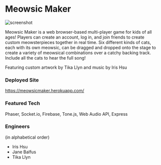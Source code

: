 # Meowsic Maker

<img src='GamePreview.gif' alt='screenshot'>

Meowsic Maker is a web browser-based multi-player game for kids of all ages! Players can create an account, log in, and join friends to create custom meowsterpieces together in real time. Six different kinds of cats, each with its own meowsic, can be dragged and dropped onto the stage to create a variety of meowsical combinations over a catchy backing track. Include all the cats to hear the full song!

Featuring custom artwork by Tika Llyn and music by Iris Hsu

### Deployed Site
https://meowsicmaker.herokuapp.com/

### Featured Tech
Phaser, Socket.io, Firebase, Tone.js, Web Audio API, Express

### Engineers
(in alphabetical order)

- Iris Hsu
- Jane Balfus
- Tika Llyn

